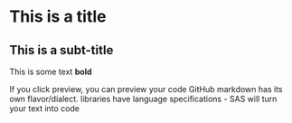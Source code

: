 # This is a title 

## This is a subt-title

This is some text **bold** 

If you click preview, you can preview your code
GitHub markdown has its own flavor/dialect.
libraries have language specifications - SAS will turn your text into code

